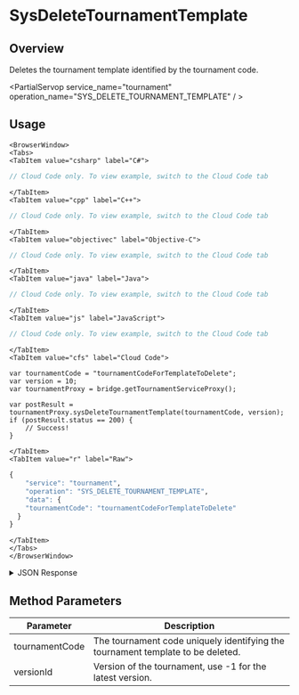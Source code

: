 # SysDeleteTournamentTemplate
## Overview
Deletes the tournament template identified by the tournament code.

<PartialServop service_name="tournament" operation_name="SYS_DELETE_TOURNAMENT_TEMPLATE" / >

## Usage

```mdx-code-block
<BrowserWindow>
<Tabs>
<TabItem value="csharp" label="C#">
```

```csharp
// Cloud Code only. To view example, switch to the Cloud Code tab
```

```mdx-code-block
</TabItem>
<TabItem value="cpp" label="C++">
```

```cpp
// Cloud Code only. To view example, switch to the Cloud Code tab
```

```mdx-code-block
</TabItem>
<TabItem value="objectivec" label="Objective-C">
```

```objectivec
// Cloud Code only. To view example, switch to the Cloud Code tab
```

```mdx-code-block
</TabItem>
<TabItem value="java" label="Java">
```

```java
// Cloud Code only. To view example, switch to the Cloud Code tab
```

```mdx-code-block
</TabItem>
<TabItem value="js" label="JavaScript">
```

```javascript
// Cloud Code only. To view example, switch to the Cloud Code tab
```

```mdx-code-block
</TabItem>
<TabItem value="cfs" label="Cloud Code">
```

```cfscript
var tournamentCode = "tournamentCodeForTemplateToDelete";
var version = 10;
var tournamentProxy = bridge.getTournamentServiceProxy();

var postResult = tournamentProxy.sysDeleteTournamentTemplate(tournamentCode, version);
if (postResult.status == 200) {
    // Success!
}
```

```mdx-code-block
</TabItem>
<TabItem value="r" label="Raw">
```

```r
{
	"service": "tournament",
	"operation": "SYS_DELETE_TOURNAMENT_TEMPLATE",
	"data": {
    "tournamentCode": "tournamentCodeForTemplateToDelete"
  }
}
```

```mdx-code-block
</TabItem>
</Tabs>
</BrowserWindow>
```

<details>
<summary>JSON Response</summary>

```json
{
  "data": {},
  "status": 200
}
```
</details>

## Method Parameters
Parameter | Description
--------- | -----------
tournamentCode | The tournament code uniquely identifying the tournament template to be deleted.
versionId | Version of the tournament, use -1 for the latest version.


